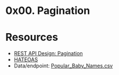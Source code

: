 # 0x00. Pagination

# Resources

- [REST API Design: Pagination](https://www.moesif.com/blog/technical/api-design/REST-API-Design-Filtering-Sorting-and-Pagination/#seek-pagination)
- [HATEOAS](https://en.wikipedia.org/wiki/HATEOAS)
- Data/endpoint: [Popular_Baby_Names.csv](https://s3.amazonaws.com/alx-intranet.hbtn.io/uploads/misc/2020/5/7d3576d97e7560ae85135cc214ffe2b3412c51d7.csv?X-Amz-Algorithm=AWS4-HMAC-SHA256&X-Amz-Credential=AKIARDDGGGOUSBVO6H7D%2F20220430%2Fus-east-1%2Fs3%2Faws4_request&X-Amz-Date=20220430T123741Z&X-Amz-Expires=86400&X-Amz-SignedHeaders=host&X-Amz-Signature=ffa8b544f1aefbc0436237d32249cb7541dcd753a9d0a425af81d2e43f45fd30)
